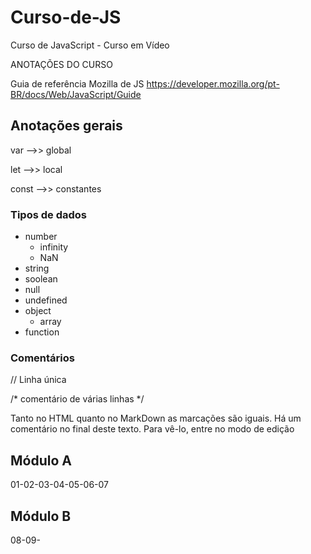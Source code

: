 # Curso-de-JS
Curso de JavaScript - Curso em Vídeo

ANOTAÇÕES DO CURSO

Guia de referência Mozilla de JS
https://developer.mozilla.org/pt-BR/docs/Web/JavaScript/Guide

## Anotações gerais

var -->> global

let -->> local

const -->> constantes

### Tipos de dados

* number
    * infinity
    * NaN
* string
* soolean
* null
* undefined
* object
    * array
* function

### Comentários

// Linha única

/* comentário de várias linhas */

Tanto no HTML quanto no MarkDown as marcações são iguais. Há um comentário no final deste texto. Para vê-lo, entre no modo de edição 
<!-- Comentário para HTML. A exclamação e os dois traços fazem parte --> 

## Módulo A
01-02-03-04-05-06-07

## Módulo B
08-09-
